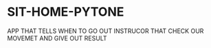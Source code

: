 # SIT-HOME-PYTONE
APP THAT TELLS WHEN TO GO OUT
INSTRUCOR THAT CHECK OUR MOVEMET
AND GIVE OUT RESULT
